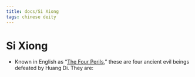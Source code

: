 ```yaml
---
title: docs/Si Xiong
tags: chinese deity
---
```


# Si Xiong
- Known in English as “[The Four Perils](https://owlcation.com/humanities/88-Chinese-Legendary-Creatures),” these are four ancient evil beings defeated by Huang Di. They are: